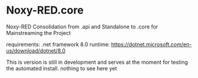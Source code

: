 # Noxy-RED.core
Noxy-RED Consolidation from .api and Standalone to .core for Mainstreaming the Project

requirements:
.net framework 8.0 runtime:
https://dotnet.microsoft.com/en-us/download/dotnet/8.0

This is version is still in development and serves at the moment for testing the automated install. nothing to see here yet
